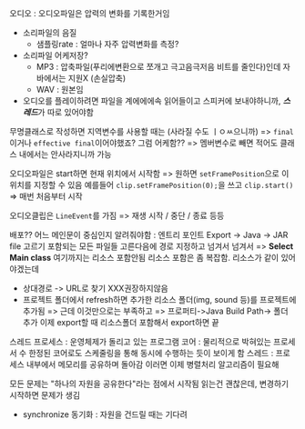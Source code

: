오디오 : 오디오파일은 압력의 변화를 기록한거임
- 소리파일의 음질
	- 샘플링rate : 얼마나 자주 압력변화를 측정?
- 소리파일 어케저장?
	- MP3 : 압축파일(푸리에변환으로 쪼개고 극고음극저음 비트를 줄인다)인데 자바에서는 지원X (손실압축)
	- WAV : 원본임
- 오디오를 플레이하려면 파일을 계에에에속 읽어들이고 스피커에 보내야하니까, ***스레드***가 따로 있어야함

무명클래스로 작성하면 지역변수를 사용할 때는 (사라질 수도 ㅣㅇㅆ으니까) => `final`이거나 `effective final`이어야했죠?
그럼 어케함?? => 멤버변수로 빼면 적어도 클래스 내에서는 안사라지니까 가능

오디오파일은 start하면 현재 위치에서 시작함 => 원하면 `setFramePosition`으로 이 위치를 지정할 수 있음
예를들어 `clip.setFramePosition(0);`을 쓰고 `clip.start()` => 매번 처음부터 시작

오디오클립은 `LineEvent`를 가짐 => 재생 시작 / 중단 / 종료 등등


배포??
어느 메인문이 중심인지 알려줘야함 : 엔트리 포인트
Export -> Java -> JAR file 고르기
포함되는 모든 파일들 고른다음에
경로 지정하고 넘겨서 넘겨서 => **Select Main class**
여기까지는 리소스 포함안됨
리소스 포함은 좀 복잡함. 리소스가 같이 있어야겠는데
- 상대경로 -> URL로 찾기 XXX권장하지않음
- 프로젝트 폴더에서 refresh하면 추가한 리소스 폴더(img, sound 등)를 프로젝트에 추가됨 => 근데 이것만으로는 부족하고
	=> 프로퍼티->Java Build Path-> 폴더 추가
이제 export할 때 리소스폴더 포함해서 export하면 끝


스레드
프로세스 : 운영체제가 돌리고 있는 프로그램
코어 : 물리적으로 박혀있는 프로세서 수
한정된 코어로도 스케줄링을 통해 동시에 수행하는 듯이 보이게 함
스레드 : 프로세스 내부에서 메모리를 공유하며 돌아감
이러면 이제 병렬처리 알고리즘이 필요해

모든 문제는 "하나의 자원을 공유한다"라는 점에서 시작됨
읽는건 괜찮은데, 변경하기 시작하면 문제가 생김
- synchronize 동기화 : 자원을 건드릴 때는 기다려
